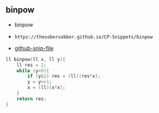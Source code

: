 
## binpow

- binpow
- ```
  https://thesobersobber.github.io/CP-Snippets/binpow
  ```
- [github-snip-file](https://github.com/theSoberSobber/CP-Snippets/blob/main/snippets.json#L812)

```cpp
ll binpow(ll x, ll y){
    ll res = 1;
    while (y>0){
        if (y&1) res = (ll)(res*x);
        y = y>>1;
        x = (ll)(x*x);
    }
    return res;
}
```
